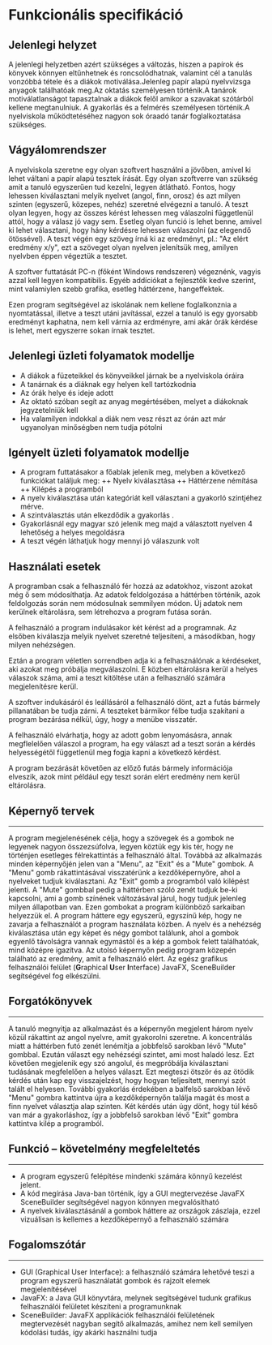 Funkcionális specifikáció
=========================
## Jelenlegi helyzet

A jelenlegi helyzetben azért szükséges a változás, hiszen a papírok és könyvek könnyen eltűnhetnek és roncsolódhatnak, valamint cél a tanulás vonzóbbá tétele és a diákok motiválása.Jelenleg papír alapú nyelvvizsga anyagok találhatóak meg.Az oktatás személyesen történik.A tanárok motiválatlanságot tapasztalnak a diákok felől amikor a szavakat szótárból kellene megtanulniuk. A gyakorlás és a felmérés személyesen történik.A nyelviskola működtetéséhez nagyon sok óraadó tanár foglalkoztatása szükséges.

## Vágyálomrendszer

A nyelviskola szeretne egy olyan szoftvert használni a jövőben, amivel ki lehet váltani a papír alapú tesztek írását. Egy olyan szoftverre van szükség amit a tanuló egyszerűen tud kezelni, legyen átlátható. Fontos, hogy lehessen kiválasztani melyik nyelvet (angol, finn, orosz) és azt milyen szinten (egyszerű, közepes, nehéz) szeretné elvégezni a tanuló. A teszt olyan legyen, hogy az összes kérést lehessen meg válaszolni függetlenül attól, hogy a válasz jó vagy sem. Esetleg olyan funció is lehet benne, amivel ki lehet választani, hogy hány kérdésre lehessen válaszolni (az elegendő ötössével). A teszt végén egy szöveg írná ki az eredményt, pl.: "Az elért eredmény x/y", ezt a szöveget olyan nyelven jelenítsük meg, amilyen nyelvben éppen végeztük a tesztet.

A szoftver futtatását PC-n (főként Windows rendszeren) végeznénk, vagyis azzal kell legyen kompatibilis. Egyéb addíciókat a fejlesztők kedve szerint, mint valamiylen szebb grafika, esetleg háttérzene, hangeffektek.

Ezen program segítségével az iskolának nem kellene foglalkonznia a nyomtatással, illetve a teszt utáni javítással, ezzel a tanuló is egy gyorsabb eredményt kaphatna, nem kell várnia az erdményre, ami akár órák kérdése is lehet, mert egyszerre sokan írnak tesztet.

## Jelenlegi üzleti folyamatok modellje

+ A diákok a füzeteikkel és könyveikkel járnak be a nyelviskola óráira 
+ A tanárnak és a diáknak egy helyen kell tartózkodnia
+ Az órák helye és ideje adott 
+ Az oktató szóban segít az anyag megértésében, melyet a diákoknak jegyzetelniük kell
+ Ha valamilyen indokkal a diák nem vesz részt az órán azt már ugyanolyan minőségben nem tudja pótolni

## Igényelt üzleti folyamatok modellje
+ A program futtatásakor a főablak jelenik meg, melyben a következő funkciókat találjuk meg:
++ Nyelv kiválasztása
++ Háttérzene némítása
++ Kilépés a programból
+ A nyelv kiválasztása után kategóriát kell választani a gyakorló szintjéhez mérve.
+ A szintválasztás után elkezdődik a gyakorlás .
+ Gyakorlásnál egy magyar szó jelenik meg majd a választott nyelven 4 lehetőség a helyes megoldásra
+ A teszt végén láthatjuk hogy mennyi jó válaszunk volt

## Használati esetek

A programban csak a felhasználó fér hozzá az adatokhoz, viszont azokat még ő sem módosíthatja. Az adatok feldolgozása a háttérben történik, azok feldolgozás során nem módosulnak semmilyen módon. Új adatok nem kerülnek eltárolásra, sem létrehozva a program futása során.

A felhasználó a program indulásakor két kérést ad a programnak. Az elsőben kiválaszja melyik nyelvet szeretné teljesíteni, a másodikban, hogy milyen nehézségen.

Eztán a program véletlen sorrendben adja ki a felhasználónak a kérdéseket, aki azokat meg próbálja megválaszolni. E közben eltárolásra kerül a helyes válaszok száma, ami a teszt kitöltése után a felhasználó számára megjelenítésre kerül.

A szoftver indukásáról és leállásáról a felhasználó dönt, azt a futás bármely pillanatában be tudja zárni. A teszteket bármikor félbe tudja szakítani a program bezárása nélkül, úgy, hogy a menübe visszatér.

A felhasználó elvárhatja, hogy az adott gobm lenyomásásra, annak megflelelően válaszol a program, ha egy választ ad a teszt során a kérdés helyességétől függetlenül meg fogja kapni a következő kérdést.

A program bezárását követően az előző futás bármely információja elveszik, azok mint például egy teszt során elért eredmény nem kerül eltárolásra.

## Képernyő tervek
------------------------------
A program megjelenésének célja, hogy a szövegek és a gombok ne legyenek nagyon összezsúfolva, legyen köztük egy kis tér, hogy ne történjen esetleges félrekattintás a felhasználó által. Továbbá az alkalmazás minden képernyőjén jelen van a "Menu", az "Exit" és a "Mute" gombok. A "Menu" gomb rákattintásával visszatérünk a kezdőképernyőre, ahol a nyelveket tudjuk kiválasztani. Az "Exit" gomb a programból való kilépést jelenti. A "Mute" gombbal pedig a háttérben szóló zenét tudjuk be-ki kapcsolni, ami a gomb színének változásával járul, hogy tudjuk jelenleg milyen állapotban van. Ezen gombokat a program különböző sarkaiban helyezzük el. A program háttere egy egyszerű, egyszínű kép, hogy ne zavarja a felhasználót a program használata közben. A nyelv és a nehézség kiválasztása után egy képet és négy gombot találunk, ahol a gombok egyenlő távolságra vannak egymástól és a kép a gombok felett találhatóak, mind középre igazítva. Az utolsó képernyőn pedig program közepén található az eredmény, amit a felhasználó elért. Az egész grafikus felhasználói felület (**G**raphical **U**ser **I**nterface) JavaFX, SceneBuilder segítségével fog elkészülni.

## Forgatókönyvek
------------------------------
A tanuló megnyitja az alkalmazást és a képernyőn megjelent három nyelv közül rákattint az angol nyelvre, amit gyakorolni szeretne. A koncentrálás miatt a háttérben futó zenét lenémítja a jobbfelső sarokban lévő "Mute" gombbal. Ezután választ egy nehézségi szintet, ami most haladó lesz. Ezt követően megjelenik egy szó angolul, és megpróbálja kiválasztani tudásának megfelelően a helyes választ. Ezt megteszi ötször és az ötödik kérdés után kap egy visszajelzést, hogy hogyan teljesített, mennyi szót talált el helyesen. További gyakorlás érdekében a balfelső sarokban lévő "Menu" gombra kattintva újra a kezdőképernyőn találja magát és most a finn nyelvet választja alap szinten. Két kérdés után úgy dönt, hogy túl késő van már a gyakorláshoz, így a jobbfelső sarokban lévő "Exit" gombra kattintva kilép a programból.

## Funkció – követelmény megfeleltetés
------------------------------
- A program egyszerű felépítése mindenki számára könnyű kezelést jelent.
- A kód megírása Java-ban történik, így a GUI megtervezése JavaFX SceneBuilder segítségével nagyon könnyen megvalósítható
- A nyelvek kiválasztásánál a gombok háttere az országok zászlaja, ezzel vizuálisan is kellemes a kezdőképernyő a felhasználó számára

## Fogalomszótár
------------------------------
* GUI (Graphical User Interface): a felhasználó számára lehetővé teszi a program egyszerű használatát gombok és rajzolt elemek megjelenítésével
* JavaFX: a Java GUI könyvtára, melynek segítségével tudunk grafikus felhasználói felületet készíteni a programunknak
* SceneBuilder: JavaFX applikációk felhasználói felületének megtervezését nagyban segítő alkalmazás, amihez nem kell semilyen kódolási tudás, így akárki használni tudja
